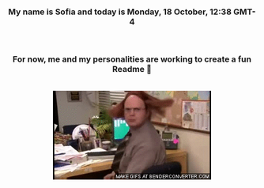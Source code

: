 


<div align="center">
<h3 >My name is Sofia and today is Monday, 18 October, 12:38 GMT-4</h3><br>
<h3 >For now, me and my personalities are working to create a fun Readme 👋
</h3><br>
<img src='img/dwight.gif' alt='working...'/>
</div>
